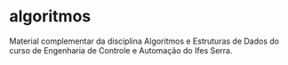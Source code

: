 # algoritmos
Material complementar da disciplina Algoritmos e Estruturas de Dados do curso de Engenharia de Controle e Automação do Ifes Serra.

